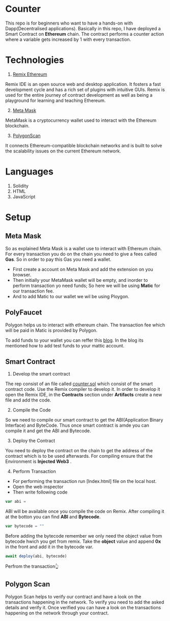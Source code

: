 # Counter
This repo is for beginners who want to have a hands-on with Dapp(Decentralised applications). Basically in this repo, I have deployed a Smart Contract on **Ethereum** chain. The contract performs a counter action where a variable gets increased by 1 with every transaction.  

# Technologies
1. [Remix Ethereum](https://remix.ethereum.org)

Remix IDE is an open source web and desktop application. It fosters a fast development cycle and has a rich set of plugins with intuitive GUIs. Remix is used for the entire journey of contract development as well as being a playground for learning and teaching Ethereum.

2. [Meta Mask](https://chrome.google.com/webstore/detail/metamask/nkbihfbeogaeaoehlefnkodbefgpgknn?hl=en)

MetaMask is a cryptocurrency wallet used to interact with the Ethereum blockchain.

3. [PolygonScan](https://polygonscan.com)

It connects Ethereum-compatible blockchain networks and is built to solve the scalability issues on the current Ethereum network.

# Languages
1. Solidity 
2. HTML
3. JavaScript
 
# Setup
## Meta Mask

So as explained Meta Mask is a wallet use to interact with Ethereum chain. For every transaction you do on the chain you need to give a fees called **Gas**. So in order to pay this Gas you need a wallet.

* First create a account on Meta Mask and add the extension on you browser.
* Then initially your MetaMask wallet will be empty, and inorder to perform transaction yo need funds; So here we will be using **Matic** for our transaction fee.
* And to add Matic to our wallet we wil be using Ploygon.

## PolyFaucet

Polygon helps us to interact with ethereum chain. The transaction fee which will be paid in Matic is provided by Polygon. 

To add funds to your wallet you can reffer this [blog](https://blog.pods.finance/guide-connecting-mumbai-testnet-to-your-metamask-87978071aca8). In the blog its mentioned how to add test funds to your mattic account. 


## Smart Contract
1. Develop the smart contract

The rep consist of an file called [counter.sol]() which consist of the smart contract code. Use the Remix compiler to develop it. In order to develop it open the Remix IDE, in the **Contracts** section under **Artifacts** create a new file and add the code.

2. Compile the Code

So we need to compile our smart contract to get the ABI(Application Binary Interface) and ByteCode. Thus once smart contract is amde you can compile it and get the ABI and Bytecode.

3. Deploy the Contract

You need to deploy the contract on the chain to get the address of the contract which is to be used afterwards. For compiling ensure that the Environment is **Injected Web3** .

4. Perform Transaction

* For performing the transaction run [Index.html] file on the local host.
* Open the web inspector
* Then write following code

```js
var abi = 
```
ABI will be available once you compile the code on Remix. After compiling it at the botton you can find **ABI** and **Bytecode**.

```js
var bytecode = ""
```
Before adding the bytecode remember we only need the object value from bytecode hwich you get from remix. Take the **object** value and append **0x** in the front and add it in the bytecode var.

``` js
await deploy(abi, bytecode)
```
Perfrom the transaction👆

## Polygon Scan

Polygon Scan helps to verify our contract and have a look on the transactions happening in the network. To verify you need to add the asked details and verify it. Once verified you can have a look on the transactions happening on the network through your contract. 


